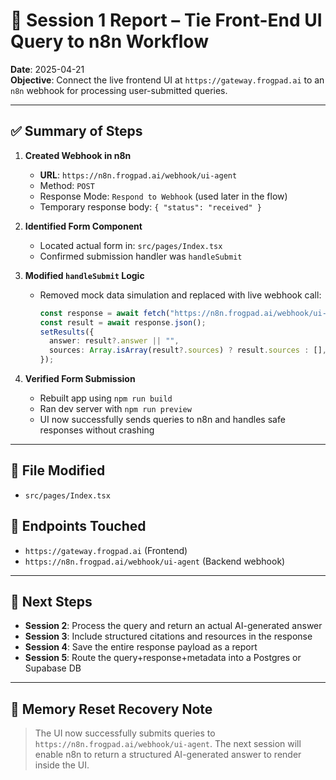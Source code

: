 # 🧠 Session 1 Report – Tie Front-End UI Query to n8n Workflow

**Date**: 2025-04-21  
**Objective**: Connect the live frontend UI at `https://gateway.frogpad.ai` to an `n8n` webhook for processing user-submitted queries.

---

## ✅ Summary of Steps

1. **Created Webhook in n8n**
   - **URL**: `https://n8n.frogpad.ai/webhook/ui-agent`
   - Method: `POST`
   - Response Mode: `Respond to Webhook` (used later in the flow)
   - Temporary response body: `{ "status": "received" }`

2. **Identified Form Component**
   - Located actual form in: `src/pages/Index.tsx`
   - Confirmed submission handler was `handleSubmit`

3. **Modified `handleSubmit` Logic**
   - Removed mock data simulation and replaced with live webhook call:
     ```ts
     const response = await fetch("https://n8n.frogpad.ai/webhook/ui-agent", ...);
     const result = await response.json();
     setResults({
       answer: result?.answer || "",
       sources: Array.isArray(result?.sources) ? result.sources : [],
     });
     ```

4. **Verified Form Submission**
   - Rebuilt app using `npm run build`
   - Ran dev server with `npm run preview`
   - UI now successfully sends queries to n8n and handles safe responses without crashing

---

## 📂 File Modified
- `src/pages/Index.tsx`

## 🔗 Endpoints Touched
- `https://gateway.frogpad.ai` (Frontend)
- `https://n8n.frogpad.ai/webhook/ui-agent` (Backend webhook)

---

## 🔄 Next Steps
- **Session 2**: Process the query and return an actual AI-generated answer
- **Session 3**: Include structured citations and resources in the response
- **Session 4**: Save the entire response payload as a report
- **Session 5**: Route the query+response+metadata into a Postgres or Supabase DB

---

## 🧠 Memory Reset Recovery Note
> The UI now successfully submits queries to `https://n8n.frogpad.ai/webhook/ui-agent`. The next session will enable n8n to return a structured AI-generated answer to render inside the UI.
